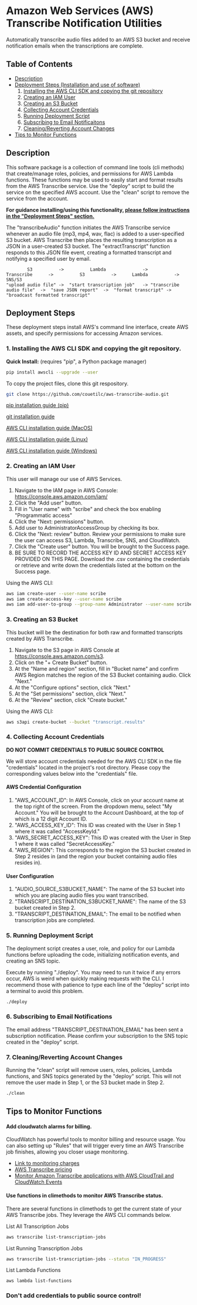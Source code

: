 # Amazon Web Services (AWS) Transcribe Notification Utilities 
Automatically transcribe audio files added to an AWS S3 bucket and receive notification emails when the transcriptions are complete.

## Table of Contents

+ [Description](./README.md#description)
+ [Deployment Steps (Installation and use of software)](./README.md#deployment-steps)
  1. [Installing the AWS CLI SDK and copying the git repository](./README.md#1-installing-the-aws-cli-sdk-and-copying-the-git-repository)
  2. [Creating an IAM User](./README.md#2-creating-an-iam-user)
  3. [Creating an S3 Bucket](./README.md#3-creating-an-s3-bucket)
  4. [Collecting Account Credentials](./README.md#4-collecting-account-credentials)
  5. [Running Deployment Script](./README.md#5-running-deployment-script)
  6. [Subscribing to Email Notificaitons](./README.md#6-subscribing-to-email-notifications)
  7. [Cleaning/Reverting Account Changes ](./README.md#7-cleaningreverting-account-changes)
+ [Tips to Monitor Functions](./README.md#tips-to-monitor-functions)

## Description
This software package is a collection of command line tools (cli methods) that create/manage roles, policies, and permissions for AWS Lambda functions. These functions may be used to easily start and format results from the AWS Transcribe service. Use the "deploy" script to build the service on the specified AWS account. Use the "clean" script to remove the service from the account.

**For guidance installing/using this functionality, [please follow instructions in the "Deployment Steps" section.](./README.md#deployment-steps)**

The "transcribeAudio" function initiates the AWS Transcribe service whenever an audio file (mp3, mp4, wav, flac) is added to a user-specified S3 bucket.  AWS Transcribe then places the resulting transcription as a JSON in a user-created S3 bucket.  The "extractTranscript" function responds to this JSON file event, creating a formatted transcript and notifying a specified user by email.

```
        S3          ->          Lambda              ->          Transcribe      ->          S3          ->      Lambda          ->          SNS/S3
"upload audio file" ->  "start transcription job"   -> "transcribe audio file"  ->  "save JSON report"  ->  "format transcript" -> "broadcast formatted transcript"
```

## Deployment Steps
These deployment steps install AWS's command line interface, create AWS assets, and specify permissions for accessing Amazon services.

### 1. Installing the AWS CLI SDK and copying the git repository.
**Quick Install:** (requires "pip", a Python package manager)
```bash
pip install awscli --upgrade --user
```

To copy the project files, clone this git respository.
```bash
git clone https://github.com/couetilc/aws-transcribe-audio.git
```

[pip installation guide (pip)](https://docs.aws.amazon.com/cli/latest/userguide/installing.html)

[git installation guide](https://git-scm.com/book/en/v2/Getting-Started-Installing-Git)

[AWS CLI installation guide (MacOS)](https://docs.aws.amazon.com/cli/latest/userguide/cli-install-macos.html#awscli-install-osx-path)

[AWS CLI installation guide (Linux)](https://docs.aws.amazon.com/cli/latest/userguide/awscli-install-linux.html#awscli-install-linux-path)

[AWS CLI installation guide (Windows)](https://docs.aws.amazon.com/cli/latest/userguide/awscli-install-windows.html#awscli-install-windows-path)

### 2. Creating an IAM User
This user will manage our use of AWS Services.

1. Navigate to the IAM page in AWS Console: https://console.aws.amazon.com/iam/
2. Click the "Add user" button.
3. Fill in "User name" with "scribe" and check the box enabling "Programmatic access"
4. Click the "Next: permissions" button.
5. Add user to AdministratorAccessGroup by checking its box.
6. Click the "Next: review" button. Review your permissions to make sure the user can access S3, Lambda, Transcribe, SNS, and CloudWatch.
7. Click the "Create user" button. You will be brought to the Success page.
8. BE SURE TO RECORD THE ACCESS KEY ID AND SECRET ACCESS KEY PROVIDED ON THIS PAGE. Download the .csv containing the credentials or retrieve and write down the credentials listed at the bottom on the Success page.


Using the AWS CLI:
```bash
aws iam create-user --user-name scribe 
aws iam create-access-key --user-name scribe
aws iam add-user-to-group --group-name Administrator --user-name scribe
```

### 3. Creating an S3 Bucket
This bucket will be the destination for both raw and formatted transcripts created by AWS Transcribe.

1. Navigate to the S3 page in AWS Console at https://console.aws.amazon.com/s3.
2. Click on the "+ Create Bucket" button.
3. At the "Name and region" section, fill in "Bucket name" and confirm AWS Region matches the region of the S3 Bucket containing audio. Click "Next."
4. At the "Configure options" section, click "Next."
5. At the "Set permissions" section, click "Next."
6. At the "Review" section, click "Create bucket."

Using the AWS CLI:
```bash
aws s3api create-bucket --bucket "transcript.results"
```

### 4. Collecting Account Credentials
**DO NOT COMMIT CREDENTIALS TO PUBLIC SOURCE CONTROL**

We will store account credentials needed for the AWS CLI SDK in the file "credentials" located in the project's root directory. Please copy the corresponding values below into the "credentials" file.

#### AWS Credential Configuration

1. "AWS_ACCOUNT_ID": In AWS Console, click on your account name at the top right of the screen.  From the dropdown menu, select "My Account." You will be brought to the Account Dashboard, at the top of which is a 12 digit Account ID.
2. "AWS_ACCESS_KEY_ID": This ID was created with the User in Step 1 where it was called "AccessKeyId."
3. "AWS_SECRET_ACCESS_KEY": This ID was created with the User in Step 1 where it was called "SecretAccessKey."
4. "AWS_REGION": This corresponds to the region the S3 bucket created in Step 2 resides in (and the region your bucket containing audio files resides in).

#### User Configuration
1. "AUDIO_SOURCE_S3BUCKET_NAME": The name of the S3 bucket into which you are placing audio files you want transcribed.
2. "TRANSCRIPT_DESTINATION_S3BUCKET_NAME": The name of the S3 bucket created in Step 2.
3. "TRANSCRIPT_DESTINATION_EMAIL": The email to be notified when transcription jobs are completed.

### 5. Running Deployment Script
The deployment script creates a user, role, and policy for our Lambda functions before uploading the code, initializing notification events, and creating an SNS topic.

Execute by running "./deploy".  You may need to run it twice if any errors occur, AWS is weird when quickly making requests with the CLI.  I recommend those with patience to type each line of the "deploy" script into a terminal to avoid this problem.
```bash
./deploy
```

### 6. Subscribing to Email Notifications

The email address "TRANSCRIPT_DESTINATION_EMAIL" has been sent a subscription notification. Please confirm your subscription to the SNS topic created in the "deploy" script.

### 7. Cleaning/Reverting Account Changes

Running the "clean" script will remove users, roles, policies, Lambda functions, and SNS topics generated by the "deploy" script. This will not remove the user made in Step 1, or the S3 bucket made in Step 2.
```bash
./clean
```

## Tips to Monitor Functions
#### Add cloudwatch alarms for billing.
CloudWatch has powerful tools to monitor billing and resource usage. You can also setting up "Rules" that will trigger every time an AWS Transcribe job finishes, allowing you closer usage monitoring.
  + [Link to monitoring charges](https://docs.aws.amazon.com/awsaccountbilling/latest/aboutv2/monitor-charges.html)
  + [AWS Transcribe pricing](https://aws.amazon.com/transcribe/pricing/)
  + [Monitor Amazon Transcribe applications with AWS CloudTrail and CloudWatch Events](https://aws.amazon.com/blogs/machine-learning/monitor-amazon-transcribe-applications-with-aws-cloudtrail-and-amazon-cloudwatch-events/)

#### Use functions in climethods to monitor AWS Transcribe status.
There are several functions in climethods to get the current state of your AWS Transcribe jobs. They leverage the AWS CLI commands below.

List All Transcription Jobs
```bash
aws transcribe list-transcription-jobs
```

List Running Transcription Jobs
```bash
aws transcribe list-transcription-jobs --status "IN_PROGRESS"
```

List Lambda Functions
```
aws lambda list-functions
```

### Don't add credentials to public source control!
